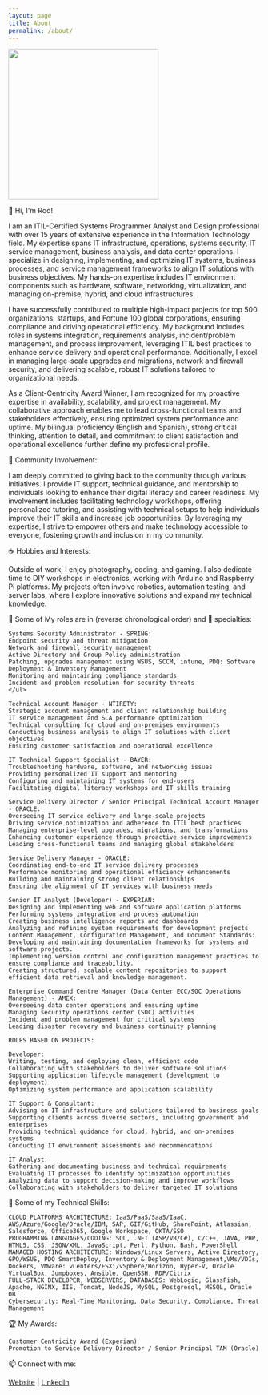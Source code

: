 ```yaml
---
layout: page
title: About
permalink: /about/
---
```


<img src="https://rodvial.github.io/images/ezgif-1-105bf6edd8.png" width="300" height="300"/>

👋 Hi, I'm Rod!

I am an ITIL-Certified Systems Programmer Analyst and Design professional with over 15 years of extensive experience in the Information Technology field. My expertise spans IT infrastructure, operations, systems security, IT service management, business analysis, and data center operations. I specialize in designing, implementing, and optimizing IT systems, business processes, and service management frameworks to align IT solutions with business objectives. My hands-on expertise includes IT environment components such as hardware, software, networking, virtualization, and managing on-premise, hybrid, and cloud infrastructures.

I have successfully contributed to multiple high-impact projects for top 500 organizations, startups, and Fortune 100 global corporations, ensuring compliance and driving operational efficiency. My background includes roles in systems integration, requirements analysis, incident/problem management, and process improvement, leveraging ITIL best practices to enhance service delivery and operational performance. Additionally, I excel in managing large-scale upgrades and migrations, network and firewall security, and delivering scalable, robust IT solutions tailored to organizational needs.

As a Client-Centricity Award Winner, I am recognized for my proactive expertise in availability, scalability, and project management. My collaborative approach enables me to lead cross-functional teams and stakeholders effectively, ensuring optimized system performance and uptime. My bilingual proficiency (English and Spanish), strong critical thinking, attention to detail, and commitment to client satisfaction and operational excellence further define my professional profile.

💒 Community Involvement:

I am deeply committed to giving back to the community through various initiatives. I provide IT support, technical guidance, and mentorship to individuals looking to enhance their digital literacy and career readiness. My involvement includes facilitating technology workshops, offering personalized tutoring, and assisting with technical setups to help individuals improve their IT skills and increase job opportunities. By leveraging my expertise, I strive to empower others and make technology accessible to everyone, fostering growth and inclusion in my community.

☕ Hobbies and Interests:

Outside of work, I enjoy photography, coding, and gaming. I also dedicate time to DIY workshops in electronics, working with Arduino and Raspberry Pi platforms. My projects often involve robotics, automation testing, and server labs, where I explore innovative solutions and expand my technical knowledge.

🚀 Some of My roles are in (reverse chronological order) and 💼 specialties:

    Systems Security Administrator - SPRING:
    Endpoint security and threat mitigation
    Network and firewall security management
    Active Directory and Group Policy administration
    Patching, upgrades management using WSUS, SCCM, intune, PDQ: Software Deployment & Inventory Management
    Monitoring and maintaining compliance standards
    Incident and problem resolution for security threats
    </ul>
    
    Technical Account Manager - NTIRETY:
    Strategic account management and client relationship building
    IT service management and SLA performance optimization
    Technical consulting for cloud and on-premises environments
    Conducting business analysis to align IT solutions with client objectives
    Ensuring customer satisfaction and operational excellence
    
    IT Technical Support Specialist - BAYER:
    Troubleshooting hardware, software, and networking issues
    Providing personalized IT support and mentoring
    Configuring and maintaining IT systems for end-users
    Facilitating digital literacy workshops and IT skills training
    
    Service Delivery Director / Senior Principal Technical Account Manager - ORACLE:
    Overseeing IT service delivery and large-scale projects
    Driving service optimization and adherence to ITIL best practices
    Managing enterprise-level upgrades, migrations, and transformations
    Enhancing customer experience through proactive service improvements
    Leading cross-functional teams and managing global stakeholders
    
    Service Delivery Manager - ORACLE:
    Coordinating end-to-end IT service delivery processes
    Performance monitoring and operational efficiency enhancements
    Building and maintaining strong client relationships
    Ensuring the alignment of IT services with business needs
    
    Senior IT Analyst (Developer) - EXPERIAN:
    Designing and implementing web and software application platforms
    Performing systems integration and process automation
    Creating business intelligence reports and dashboards
    Analyzing and refining system requirements for development projects
    Content Management, Configuration Management, and Document Standards:
    Developing and maintaining documentation frameworks for systems and software projects.
    Implementing version control and configuration management practices to ensure compliance and traceability.
    Creating structured, scalable content repositories to support efficient data retrieval and knowledge management.
    
    Enterprise Command Centre Manager (Data Center ECC/SOC Operations Management) - AMEX:
    Overseeing data center operations and ensuring uptime
    Managing security operations center (SOC) activities
    Incident and problem management for critical systems
    Leading disaster recovery and business continuity planning
    
    ROLES BASED ON PROJECTS:
    
    Developer:
    Writing, testing, and deploying clean, efficient code
    Collaborating with stakeholders to deliver software solutions
    Supporting application lifecycle management (development to deployment)
    Optimizing system performance and application scalability
    
    IT Support & Consultant:
    Advising on IT infrastructure and solutions tailored to business goals
    Supporting clients across diverse sectors, including government and enterprises
    Providing technical guidance for cloud, hybrid, and on-premises systems
    Conducting IT environment assessments and recommendations
    
    IT Analyst:
    Gathering and documenting business and technical requirements 
    Evaluating IT processes to identify optimization opportunities
    Analyzing data to support decision-making and improve workflows
    Collaborating with stakeholders to deliver targeted IT solutions   

🔧 Some of my Technical Skills:

    CLOUD PLATFORMS ARCHITECTURE: IaaS/PaaS/SaaS/IaaC, AWS/Azure/Google/Oracle/IBM, SAP, GIT/GitHub, SharePoint, Atlassian, Salesforce, Office365, Google Workspace, OKTA/SSO
    PROGRAMMING LANGUAGES/CODING: SQL, .NET (ASP/VB/C#), C/C++, JAVA, PHP, HTML5, CSS, JSON/XML, JavaScript, Perl, Python, Bash, PowerShell
    MANAGED HOSTING ARCHITECTURE: Windows/Linux Servers, Active Directory, GPO/WSUS, PDQ SmartDeploy, Inventory & Deployment Management,VMs/VDIs, Dockers, VMware: vCenters/ESXi/vSphere/Horizon, Hyper-V, Oracle VirtualBox, Jumpboxes, Ansible, OpenSSH, RDP/Citrix
    FULL-STACK DEVELOPER, WEBSERVERS, DATABASES: WebLogic, GlassFish, Apache, NGINX, IIS, Tomcat, NodeJS, MySQL, Postgresql, MSSQL, Oracle DB
    Cybersecurity: Real-Time Monitoring, Data Security, Compliance, Threat Management

🏆 My Awards:

    Customer Centricity Award (Experian)
    Promotion to Service Delivery Director / Senior Principal TAM (Oracle)

📫 Connect with me:

[Website](https://rodvial.github.io) | [LinkedIn](https://linkedin.com/in/rodvial)
